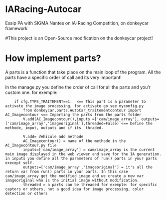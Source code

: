 # IARacing-Autocar
Esaip PA with SIGMA Nantes on IA-Racing Competition, on donkeycar framework


#This project is an Open-Source modification on the donkeycar project!

# How implement parts?
A parts is a function that take place on the main loop of the program. All the parts have a specific order of call and its very important!

In the manage.py you define the order of call for all the parts and you'r custom one.
for exemple:

        if cfg.TYPE_TRAITEMENT==1:  <== This part is a parameter to activate the image processing, for activate go see myconfig.py
            from donkeycar.parts.AutoCar_traitementcontour import AC_Imagecontour <== Importing the parts from the parts folder
            V.add(AC_Imagecontour(),inputs =['cam/image_array'], outputs=['cam/image_array','imageoriginal'],threaded=False) <== Define the methode, imput, outputs and if its  thraded.
            
            V.add= Vehicule add methode
            AC_Imagecontour() = name of the methode in the AC_Imagecontour.py file
            inputs=['cam/image_array'] = cam/image_array is the current main image displayed in the web viewer and save for the IA generation. in inputs you define all the parameters of run() parts in your parts execept self. 
            outputs=['cam/image_array','imageoriginal'] = it's all the return var from run() parts in your parts. In this case cam/image_array get the modified image and we create a new var imageoriginal who is the initial image without modification.
            threaded = a parts can be threaded for exemple: for specific captors or others, not a good idea for image processing, color detection or others
